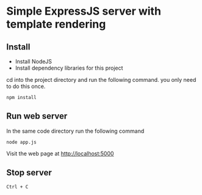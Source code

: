 # Simple ExpressJS server with template rendering

## Install

* Install NodeJS
* Install dependency libraries for this project
    
cd into the project directory and run the following command. you only need to do this once.

    npm install


## Run web server

In the same code directory run the following command

    node app.js

Visit the web page at <http://localhost:5000>


## Stop server

    Ctrl + C

    
